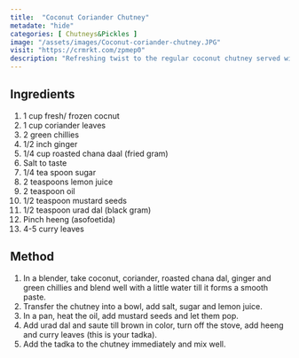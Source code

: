 ```yaml
---
title:  "Coconut Coriander Chutney"
metadate: "hide"
categories: [ Chutneys&Pickles ]
image: "/assets/images/Coconut-coriander-chutney.JPG"
visit: "https://crmrkt.com/zpmep0"
description: "Refreshing twist to the regular coconut chutney served with most south indian cuisine."
---
```

## Ingredients

1. 1 cup fresh/ frozen cocnut
2. 1 cup coriander leaves
3. 2 green chillies
4. 1/2 inch ginger
5. 1/4 cup roasted chana daal (fried gram)
6. Salt to taste
7. 1/4 tea spoon sugar
8. 2 teaspoons lemon juice
9. 2 teaspoon oil
10. 1/2 teaspoon mustard seeds
11. 1/2 teaspoon urad dal (black gram)
12. Pinch heeng (asofoetida)
13. 4-5 curry leaves 
    

## Method

1. In a blender, take coconut, coriander, roasted chana dal, ginger and green chillies and blend well with a little water till it forms a smooth paste.
2. Transfer the chutney into a bowl, add salt, sugar and lemon juice.
3. In a pan, heat the oil, add mustard seeds and let them pop.
4. Add urad dal and saute till brown in color, turn off the stove, add heeng and curry leaves (this is your tadka).
5. Add the tadka to the chutney immediately and mix well.